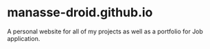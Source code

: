 # manasse-droid.github.io
A personal website for all of my projects as well as a portfolio for Job application.

